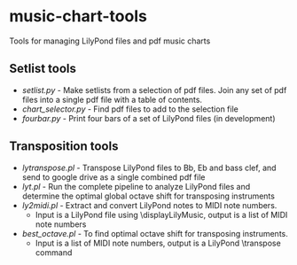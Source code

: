 # music-chart-tools

Tools for managing LilyPond files and pdf music charts

## Setlist tools
- *setlist.py* - Make setlists from a selection of pdf files.  Join any set of pdf files into a single pdf file with a table of contents.
- *chart_selector.py* - Find pdf files to add to the selection file
- *fourbar.py* - Print four bars of a set of LilyPond files (in development)

## Transposition tools
- *lytranspose.pl* - Transpose LilyPond files to Bb, Eb and bass clef, and send to google drive as a single combined pdf file
- *lyt.pl* - Run the complete pipeline to analyze LilyPond files and determine the optimal global octave shift for transposing instruments
- *ly2midi.pl* - Extract and convert LilyPond notes to MIDI note numbers.  
    - Input is a LilyPond file using \displayLilyMusic, output is a list of MIDI note numbers
- *best_octave.pl* - To find optimal octave shift for transposing instruments.  
    - Input is a list of MIDI note numbers, output is a LilyPond \transpose command
